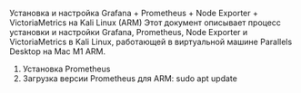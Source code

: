 Установка и настройка Grafana + Prometheus + Node Exporter + VictoriaMetrics на Kali Linux (ARM) 
Этот документ описывает процесс установки и настройки Grafana, Prometheus, Node Exporter и VictoriaMetrics в Kali Linux, работающей в виртуальной машине Parallels Desktop на Mac M1 ARM.
1. Установка Prometheus
 1. Загрузка версии Prometheus для ARM:
sudo apt update

